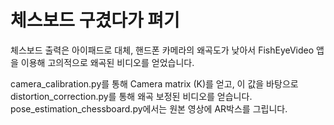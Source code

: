 # 체스보드 구겼다가 펴기

체스보드 출력은 아이패드로 대체,
핸드폰 카메라의 왜곡도가 낮아서 FishEyeVideo 앱을 이용해 고의적으로 왜곡된 비디오를 얻었습니다.

camera_calibration.py를 통해  Camera matrix (K)를 얻고, 이 값을 바탕으로
distortion_correction.py를 통해 왜곡 보정된 비디오를 얻습니다.
pose_estimation_chessboard.py에서는 원본 영상에 AR박스를 그립니다.
